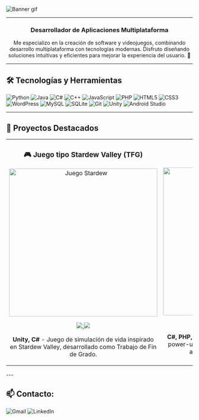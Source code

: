 ![Banner gif](https://github.com/user-attachments/assets/c13adf16-b103-472f-b634-86bc3796a0ac)


---
<h3 align="center">Desarrollador de Aplicaciones Multiplataforma</h3>

<p align="center">
Me especializo en la creación de software y videojuegos, combinando desarrollo multiplataforma con tecnologías modernas.
Disfruto diseñando soluciones intuitivas y eficientes para mejorar la experiencia del usuario. 🚀
</p>

---

<h2 align="left">🛠️ Tecnologías y Herramientas</h2>
<p align="left">
  
<img src="https://img.shields.io/badge/python-3670A0?style=for-the-badge&logo=python&logoColor=ffdd54" alt="Python" />
<img src="https://img.shields.io/badge/java-%23ED8B00.svg?style=for-the-badge&logo=openjdk&logoColor=white" alt="Java" />
<img src="https://img.shields.io/badge/C%23-7B3399?style=for-the-badge&logo=c%2B%2B&logoColor=white" alt="C#" />
<img src="https://img.shields.io/badge/C%2B%2B-00599C?style=for-the-badge&logo=c%2B%2B&logoColor=white" alt="C++" />
<img src="https://img.shields.io/badge/javascript-%23323330.svg?style=for-the-badge&logo=javascript&logoColor=%23F7DF1E" alt="JavaScript" />
<img src="https://img.shields.io/badge/php-%23777BB4.svg?style=for-the-badge&logo=php&logoColor=white" alt="PHP" />

<img src="https://img.shields.io/badge/HTML5-E34F26?style=for-the-badge&logo=html5&logoColor=white" alt="HTML5" />
<img src="https://img.shields.io/badge/CSS3-1572B6?style=for-the-badge&logo=css3&logoColor=white" alt="CSS3" />
<img src="https://img.shields.io/badge/WordPress-21759B?style=for-the-badge&logo=wordpress&logoColor=white" alt="WordPress" />

<img src="https://img.shields.io/badge/mysql-4479A1.svg?style=for-the-badge&logo=mysql&logoColor=white" alt="MySQL" />
<img src="https://img.shields.io/badge/sqlite-%2307405e.svg?style=for-the-badge&logo=sqlite&logoColor=white" alt="SQLite" />

<img src="https://img.shields.io/badge/git-%23F05033.svg?style=for-the-badge&logo=git&logoColor=white" alt="Git" />
<img src="https://img.shields.io/badge/Unity-000000?style=for-the-badge&logo=unity&logoColor=white" alt="Unity" />
<img src="https://img.shields.io/badge/Android_Studio-3DDC84?style=for-the-badge&logo=android-studio&logoColor=white" alt="Android Studio" />

</p>

---

<h2 align="left">🚀 Proyectos Destacados</h2>
<div align="center">
<table>
<tr>
<td width="50%">
<h3 align="center">🎮 Juego tipo Stardew Valley (TFG)</h3>
<div align="center">
<a href="https://github.com/josemifdeez/stardew-like-game" target="_blank"><img src= "https://github.com/user-attachments/assets/1430437f-e37d-463f-bb8e-0d61b6ce6080" width="400" alt="Juego Stardew"/></a>
<p>
<!-- Botón de CODE -->
<a href="https://github.com/josemifdeez/stardew-like-game" target="_blank">
    <img src="https://img.shields.io/badge/CODE-2B2D42?style=for-the-badge&logo=github&logoColor=white">
</a>
<!-- Botón de WEBSITE -->
<a href="https://josemifdeez.github.io/stardew-like-game/" target="_blank">
    <img src="https://img.shields.io/badge/WEBSITE-4C77A6?style=for-the-badge&logoColor=white">
</a>
</p>
<p><strong>Unity, C#</strong> - Juego de simulación de vida inspirado en Stardew Valley, desarrollado como Trabajo de Fin de Grado.</p>
</div>
</td>

<td width="50%">
<h3 align="center">🦈 Runner 3D</h3>
<div align="center">
<a href="https://github.com/josemifdeez/runner3d" target="_blank"><img src= "https://github.com/user-attachments/assets/3fc2843b-32f9-4f5f-a87f-83769267a6f3" width="400" alt="ERP"/></a>
<p>
<a href="https://github.com/jmlopez/runner3d" target="_blank">
    <img src="https://img.shields.io/badge/CODE-2B2D42?style=for-the-badge&logo=github&logoColor=white">
</a>
</p>
<p><strong>C#, PHP, Unity</strong> - Juego estilo endless runner, con power-ups, un sistema de clasificación en línea y almacenamiento de puntuaciones.</p>
</div>
</td>
</tr>
</table>
</div>
---

<h2 align="left">📫 Contacto:</h2>
<p align="left">
    <a href="mailto:josemifdeez@gmail.com" style="text-decoration: none;">
        <img src="https://img.shields.io/badge/josemifdeez@gmail.com-2C2C2C?style=for-the-badge&logo=gmail&logoColor=D14836" alt="Gmail" />
    </a><a href="https://www.linkedin.com/in/jmlopezfernandez/" target="_blank" style="text-decoration: none;">
        <img src="https://img.shields.io/badge/LinkedIn-0077B5.svg?style=for-the-badge&logo=linkedin&logoColor=white" alt="LinkedIn" />
    </a>
</div>

</p>

